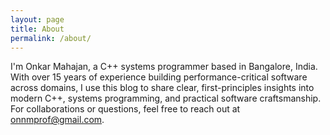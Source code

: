 ```yaml
---
layout: page
title: About
permalink: /about/
---
```

I'm Onkar Mahajan, a C++ systems programmer based in Bangalore, India. With over 15 years of experience building performance-critical software across domains, I use this blog to share clear, first-principles insights into modern C++, systems programming, and practical software craftsmanship. For collaborations or questions, feel free to reach out at onnmprof@gmail.com.

<!-- ## 🧠 Who Am I ?

Hi — I’m Onkar (Mahajan), a systems thinker based in Bangalore, India. I’ve always been fascinated by how machines compute, perceive, and learn — not just in theory, but in the real, gritty world of systems and silicon. I don’t just enjoy learning how things work; I’m driven to **build things that matter**. To me, theory isn’t the end — it’s the fuel that powers practical, intelligent creation.

My journey with computers began in my boarding school hostel from class 6, where I had early access to a modest computer lab filled with PCs that ran on floppy disks and had just 512 KB of RAM. We used to **spend hours playing games like Digger and Paratrooper and Karateka**, but the real thrill came from experimenting — writing programs (in early languages like **GWBASIC, Fortran & LOGO**), breaking them, rebuilding them, and understanding how every piece worked. It was pure discovery. 
_I hated every minute of my stay in the school hostel for 6 years except from my time spent the Computer Labs which were open mostly 24x7._

With long experience contributing to systems and application software products, my journey has been rich — but far from complete. **_The drive to build something truly meaningful, to create from first principles, and to pursue bold ideas with curiosity and craft, continues to push me forward._** I'm still fueled by the desire to learn, experiment, and bring intelligent systems to life — one thoughtful build at a time.

Over the years, I’ve developed a strong interest in:

* Computer systems — _the foundation for robust, real-time performance_
* Machine vision and deep learning — _enabling perception-driven intelligence_
* Edge computing — _bringing smart capabilities closer to the physical world_

This blog reflects my journey toward building intelligent, vision-enabled systems on the edge — _machines that can see, decide, and act_ in real-time, often under tight resource constraints. I write to explore ideas from first principles, document implementation insights, and share lessons learned along the way.

---

## 🤖 What’s Next ?

While professional work often demands structure and delivery, this space is where I return to curiosity. I'm especially drawn to the intersection of **real-time systems and machine intelligence** — building machines that don’t just compute, but also _see_, _learn_, and _act_.

If you're driven to build intelligent machine vision systems, and seek the skills, tools, and techniques that make it possible — this space is for you. -->


